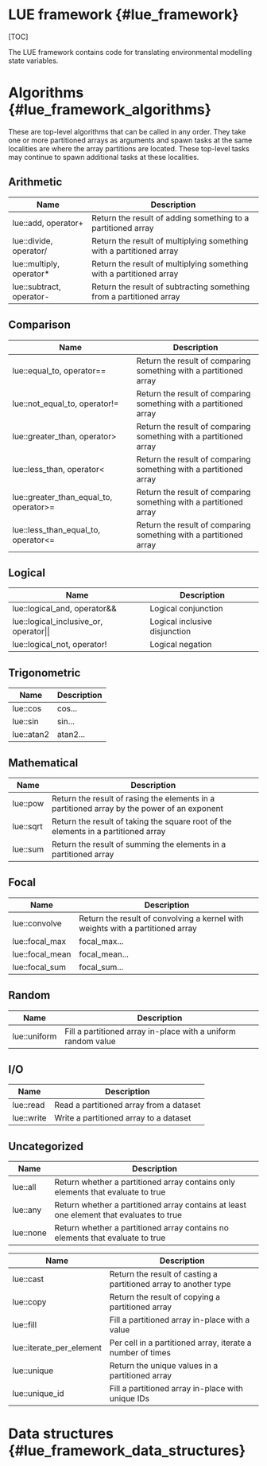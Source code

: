 # LUE framework  {#lue_framework}

[TOC]


The LUE framework contains code for translating environmental modelling
state variables.


# Algorithms  {#lue_framework_algorithms}
These are top-level algorithms that can be called in any order. They
take one or more partitioned arrays as arguments and spawn tasks at the
same localities are where the array partitions are located. These
top-level tasks may continue to spawn additional tasks at these
localities.


## Arithmetic
Name   | Description
-------|------------
lue::add, operator+ | Return the result of adding something to a partitioned array
lue::divide, operator/ | Return the result of multiplying something with a partitioned array
lue::multiply, operator* | Return the result of multiplying something with a partitioned array
lue::subtract, operator- | Return the result of subtracting something from a partitioned array


## Comparison
Name   | Description
-------|------------
lue::equal_to, operator== | Return the result of comparing something with a partitioned array
lue::not_equal_to, operator!= | Return the result of comparing something with a partitioned array
lue::greater_than, operator> | Return the result of comparing something with a partitioned array
lue::less_than, operator< | Return the result of comparing something with a partitioned array
lue::greater_than_equal_to, operator>= | Return the result of comparing something with a partitioned array
lue::less_than_equal_to, operator<= | Return the result of comparing something with a partitioned array


## Logical
Name   | Description
-------|------------
lue::logical_and, operator&& | Logical conjunction
lue::logical_inclusive_or, operator\|\| | Logical inclusive disjunction
lue::logical_not, operator! | Logical negation


## Trigonometric
Name   | Description
-------|------------
lue::cos | cos...
lue::sin | sin...
lue::atan2 | atan2...


## Mathematical
Name   | Description
-------|------------
lue::pow | Return the result of rasing the elements in a partitioned array by the power of an exponent
lue::sqrt | Return the result of taking the square root of the elements in a partitioned array
lue::sum | Return the result of summing the elements in a partitioned array


## Focal
Name   | Description
-------|------------
lue::convolve | Return the result of convolving a kernel with weights with a partitioned array
lue::focal_max | focal_max...
lue::focal_mean | focal_mean...
lue::focal_sum | focal_sum...


## Random
Name   | Description
-------|------------
lue::uniform | Fill a partitioned array in-place with a uniform random value


## I/O
Name   | Description
-------|------------
lue::read | Read a partitioned array from a dataset
lue::write | Write a partitioned array to a dataset


## Uncategorized
Name   | Description
-------|------------
lue::all | Return whether a partitioned array contains only elements that evaluate to true
lue::any | Return whether a partitioned array contains at least one element that evaluates to true
lue::none | Return whether a partitioned array contains no elements that evaluate to true


Name   | Description
-------|------------
lue::cast | Return the result of casting a partitioned array to another type
lue::copy | Return the result of copying a partitioned array
lue::fill | Fill a partitioned array in-place with a value
lue::iterate_per_element | Per cell in a partitioned array, iterate a number of times
lue::unique | Return the unique values in a partitioned array
lue::unique_id | Fill a partitioned array in-place with unique IDs


# Data structures  {#lue_framework_data_structures}


